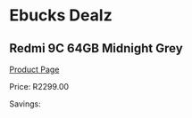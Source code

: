 
# Ebucks Dealz
## Redmi 9C 64GB Midnight Grey
[Product Page](https://www.ebucks.com/web/shop/productSelected.do?prodId=1201796616&catId=714947548)

Price: R2299.00

Savings: 


	